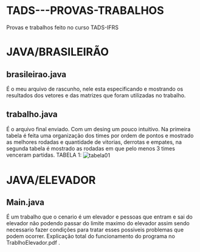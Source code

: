 # TADS---PROVAS-TRABALHOS
Provas e trabalhos feito no curso TADS-IFRS

# JAVA/BRASILEIRÃO

<h2>brasileirao.java</h2>
É o meu arquivo de rascunho, nele esta especificando e mostrando os resultados dos vetores e das matrizes que foram utilizadas no trabalho.

<h2>trabalho.java</h2>
É o arquivo final enviado. Com um desing um pouco intuitivo. Na primeira tabela é feita uma organização dos times por ordem de pontos e mostrado as melhores rodadas e quantidade de vitorias, derrotas e empates, na segunda tabela é mostrado as rodadas em que pelo menos 3 times venceram partidas.
TABELA 1:
<img src="https://raw.githubusercontent.com/zPASP/TADS---PROVAS-TRABALHOS/master/brasileirao/tabela%201.png" align="center" alt="tabela01"/>

# JAVA/ELEVADOR


<h2>Main.java</h2>
É um trabalho que o cenario é um elevador e pessoas que entram e sai do elevador não podendo passar do limite maximo do elevador assim sendo necessario fazer condições para tratar esses possiveis problemas que podem ocorrer. Explicação total do funcionamento do programa no TrablhoElevador.pdf .

